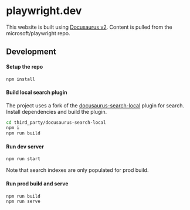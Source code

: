 # playwright.dev

This website is built using [Docusaurus v2](https://v2.docusaurus.io/). Content is pulled from the microsoft/playwright repo.

## Development

#### Setup the repo

```sh
npm install
```

#### Build local search plugin

The project uses a fork of the [docusaurus-search-local](https://github.com/easyops-cn/docusaurus-search-local) plugin for search. Install dependencies and build the plugin.

   ```sh
   cd third_party/docusaurus-search-local
   npm i
   npm run build
   ```

#### Run dev server

```sh
npm run start
```

Note that search indexes are only populated for prod build.

#### Run prod build and serve

```sh
npm run build
npm run serve
```
